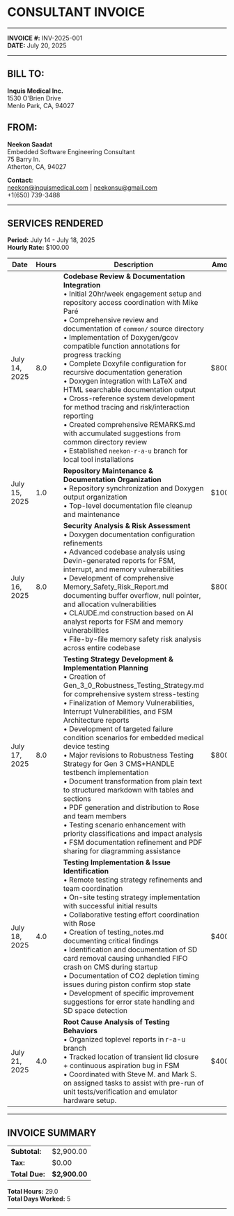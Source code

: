 # CONSULTANT INVOICE

---

**INVOICE #:** INV-2025-001  
**DATE:** July 20, 2025  

---

## **BILL TO:**
**Inquis Medical Inc.**  
1530 O'Brien Drive   
Menlo Park, CA, 94027 

## **FROM:**
**Neekon Saadat**  
Embedded Software Engineering Consultant  
75 Barry ln.  
Atherton, CA, 94027  

**Contact:**  
neekon@inquismedical.com | neekonsu@gmail.com  
+1(650) 739-3488  

---

## **SERVICES RENDERED**

**Period:** July 14 - July 18, 2025  
**Hourly Rate:** $100.00  

| Date | Hours | Description | Amount |
|------|-------|-------------|--------|
| July 14, 2025 | 8.0 | **Codebase Review & Documentation Integration** <br/>• Initial 20hr/week engagement setup and repository access coordination with Mike Paré<br/>• Comprehensive review and documentation of `common/` source directory<br/>• Implementation of Doxygen/gcov compatible function annotations for progress tracking<br/>• Complete Doxyfile configuration for recursive documentation generation<br/>• Doxygen integration with LaTeX and HTML searchable documentation output<br/>• Cross-reference system development for method tracing and risk/interaction reporting<br/>• Created comprehensive REMARKS.md with accumulated suggestions from common directory review<br/>• Established `neekon-r-a-u` branch for local tool installations | $800.00 |
| July 15, 2025 | 1.0 | **Repository Maintenance & Documentation Organization** <br/>• Repository synchronization and Doxygen output organization<br/>• Top-level documentation file cleanup and maintenance | $100.00 |
| July 16, 2025 | 8.0 | **Security Analysis & Risk Assessment** <br/>• Doxygen documentation configuration refinements<br/>• Advanced codebase analysis using Devin-generated reports for FSM, interrupt, and memory vulnerabilities<br/>• Development of comprehensive Memory_Safety_Risk_Report.md documenting buffer overflow, null pointer, and allocation vulnerabilities<br/>• CLAUDE.md construction based on AI analyst reports for FSM and memory vulnerabilities<br/>• File-by-file memory safety risk analysis across entire codebase | $800.00 |
| July 17, 2025 | 8.0 | **Testing Strategy Development & Implementation Planning** <br/>• Creation of Gen_3_0_Robustness_Testing_Strategy.md for comprehensive system stress-testing<br/>• Finalization of Memory Vulnerabilities, Interrupt Vulnerabilities, and FSM Architecture reports<br/>• Development of targeted failure condition scenarios for embedded medical device testing<br/>• Major revisions to Robustness Testing Strategy for Gen 3 CMS+HANDLE testbench implementation<br/>• Document transformation from plain text to structured markdown with tables and sections<br/>• PDF generation and distribution to Rose and team members<br/>• Testing scenario enhancement with priority classifications and impact analysis<br/>• FSM documentation refinement and PDF sharing for diagramming assistance | $800.00 |
| July 18, 2025 | 4.0 | **Testing Implementation & Issue Identification** <br/>• Remote testing strategy refinements and team coordination<br/>• On-site testing strategy implementation with successful initial results<br/>• Collaborative testing effort coordination with Rose<br/>• Creation of testing_notes.md documenting critical findings<br/>• Identification and documentation of SD card removal causing unhandled FIFO crash on CMS during startup<br/>• Documentation of CO2 depletion timing issues during piston confirm stop state<br/>• Development of specific improvement suggestions for error state handling and SD space detection | $400.00 |
| July 21, 2025 | 4.0 | **Root Cause Analysis of Testing Behaviors** <br/>• Organized toplevel reports in r-a-u branch<br/>• Tracked location of transient lid closure + continuous aspiration bug in FSM<br/>• Coordinated with Steve M. and Mark S. on assigned tasks to assist with pre-run of unit tests/verification and emulator hardware setup. | $400.00 |  
---

## **INVOICE SUMMARY**

| | |
|---|---|
| **Subtotal:** | $2,900.00 |
| **Tax:** | $0.00 |
| **Total Due:** | **$2,900.00** |

**Total Hours:** 29.0  
**Total Days Worked:** 5

---